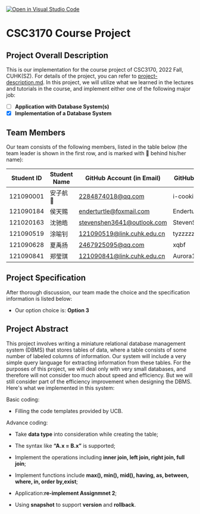 [![Open in Visual Studio Code](https://classroom.github.com/assets/open-in-vscode-c66648af7eb3fe8bc4f294546bfd86ef473780cde1dea487d3c4ff354943c9ae.svg)](https://classroom.github.com/online_ide?assignment_repo_id=9422691&assignment_repo_type=AssignmentRepo)
# CSC3170 Course Project

## Project Overall Description

This is our implementation for the course project of CSC3170, 2022 Fall, CUHK(SZ). For details of the project, you can refer to [project-description.md](project-description.md). In this project, we will utilize what we learned in the lectures and tutorials in the course, and implement either one of the following major job:

<!-- Please fill in "x" to replace the blank space between "[]" to tick the todo item; it's ticked on the first one by default. -->

- [ ] **Application with Database System(s)**
- [x] **Implementation of a Database System**

## Team Members

Our team consists of the following members, listed in the table below (the team leader is shown in the first row, and is marked with 🚩 behind his/her name):

<!-- change the info below to be the real case -->

| Student ID | Student Name | GitHub Account (in Email) | GitHub Username   |
| ---------- | ------------ | ------------------------- | ---------------- |
| 121090001  | 安子航 🚩    | 2284874018@qq.com         | i-cookie         |
| 121090184  | 侯天赐       | enderturtle@foxmail.com    | EnderturtleOrz   |
| 121020163  | 沈驰皓       | stevenshen3641@outlook.com | StevenShen3641   |
| 121090519  | 涂喻钊       | 121090519@link.cuhk.edu.cn | tyzzzzzzzzz      |
| 121090628  | 夏禹扬       | 2467925095@qq.com          | xqbf             |
| 121090841  | 郑莹琪       | 121090841@link.cuhk.edu.cn | Aurora121090841  |

## Project Specification

<!-- You should remove the terms/sentence that is not necessary considering your option/branch/difficulty choice -->

After thorough discussion, our team made the choice and the specification information is listed below:

- Our option choice is: **Option 3**

## Project Abstract

<!-- TODO -->
This project involves writing a miniature relational database management system (DBMS) that stores tables of data, where a table consists of some number of labeled columns of information. Our system will include a very simple query language for extracting information from these tables. For the purposes of this project, we will deal only with very small databases, and therefore will not consider too much about speed and efficiency. But we will still consider part of the efficiency improvement when designing the DBMS. Here's what we implemented in this system:

Basic coding:

- Filling the code templates provided by UCB.

Advance coding:

- Take **data type** into consideration while creating the table;

- The syntax like **“A.x = B.x”** is supported;

- Implement the operations including **inner join, left join, right join, full join**;

- Implement functions include **max(), min(), mid(), having, as, between, where, in, order by,exist**;
	
- Application:**re-implement Assignmnet 2**;

- Using **snapshot** to support **version** and **rollback**.
